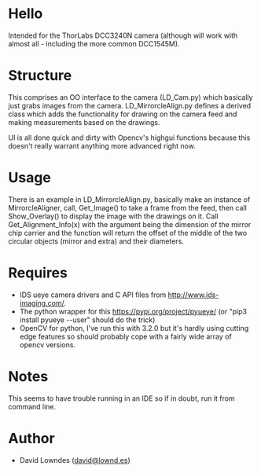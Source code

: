 # Hello
Intended for the ThorLabs DCC3240N camera (although will work with almost all - including the more common DCC1545M).

# Structure
This comprises an OO interface to the camera (LD_Cam.py) which basically just grabs images from the camera. LD_MirrorcleAlign.py defines a derived class which adds the functionality for drawing on the camera feed and making measurements based on the drawings.

UI is all done quick and dirty with Opencv's highgui functions because this doesn't really warrant anything more advanced right now.

# Usage
There is an example in LD_MirrorcleAlign.py, basically make an instance of MirrorcleAligner, call, Get_Image() to take a frame from the feed, then call Show_Overlay() to display the image with the drawings on it. Call Get_Alignment_Info(x) with the argument being the dimension of the mirror chip carrier and the function will return the offset of the middle of the two circular objects (mirror and extra) and their diameters.

# Requires
* IDS ueye camera drivers and C API files from http://www.ids-imaging.com/.
* The python wrapper for this https://pypi.org/project/pyueye/ (or "pip3 install pyueye --user" should do the trick)
* OpenCV for python, I've run this with 3.2.0 but it's hardly using cutting edge features so should probably cope with a fairly wide array of opencv versions.

# Notes
This seems to have trouble running in an IDE so if in doubt, run it from command line.

# Author
* David Lowndes (david@lownd.es)
